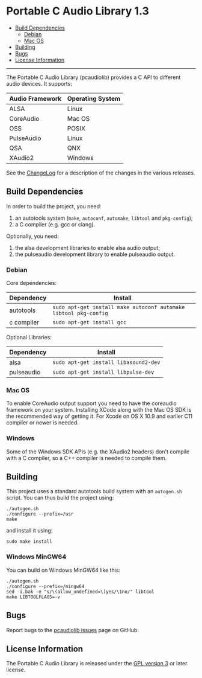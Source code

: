 # Portable C Audio Library 1.3

- [Build Dependencies](#build-dependencies)
  - [Debian](#debian)
  - [Mac OS](#mac-os)
- [Building](#building)
- [Bugs](#bugs)
- [License Information](#license-information)

----------

The Portable C Audio Library (pcaudiolib) provides a C API to different audio
devices. It supports:

| Audio Framework | Operating System |
|-----------------|------------------|
| ALSA            | Linux            |
| CoreAudio       | Mac OS           |
| OSS             | POSIX            |
| PulseAudio      | Linux            |
| QSA             | QNX              |
| XAudio2         | Windows          |

See the [ChangeLog](ChangeLog.md) for a description of the changes in the
various releases.

## Build Dependencies

In order to build the project, you need:

1.  an autotools system (`make`, `autoconf`, `automake`, `libtool`
    and `pkg-config`);
2.  a C compiler (e.g. gcc or clang).


Optionally, you need:

1.  the alsa development libraries to enable alsa audio output;
2.  the pulseaudio development library to enable pulseaudio output.

### Debian

Core dependencies:

| Dependency | Install                                                          |
|------------|------------------------------------------------------------------|
| autotools  | `sudo apt-get install make autoconf automake libtool pkg-config` |
| c compiler | `sudo apt-get install gcc`                                       |

Optional Libraries:

| Dependency     | Install                                    |
|----------------|--------------------------------------------|
| alsa           | `sudo apt-get install libasound2-dev`      |
| pulseaudio     | `sudo apt-get install libpulse-dev`        |

### Mac OS

To enable CoreAudio output support you need to have the coreaudio framework on
your system. Installing XCode along with the Mac OS SDK is the recommended way
of getting it. For Xcode on OS X 10.9 and earlier C11 compiler or newer is needed.

### Windows

Some of the Windows SDK APIs (e.g. the XAudio2 headers) don't compile
with a C compiler, so a C++ compiler is needed to compile them.

## Building

This project uses a standard autotools build system with an `autogen.sh` script.
You can thus build the project using:

	./autogen.sh
	./configure --prefix=/usr
	make

and install it using:

	sudo make install

### Windows MinGW64

You can build on Windows MinGW64 like this:

    ./autogen.sh
    ./configure --prefix=/mingw64
    sed -i.bak -e "s/\(allow_undefined=\)yes/\1no/" libtool
    make LIBTOOLFLAGS=-v

## Bugs

Report bugs to the [pcaudiolib issues](https://github.com/espeak-ng/pcaudiolib/issues)
page on GitHub.

## License Information

The Portable C Audio Library is released under the [GPL version 3](COPYING) or
later license.
